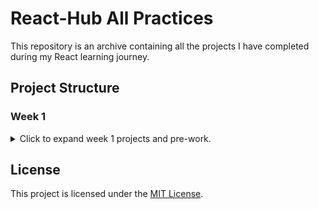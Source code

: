 # React-Hub All Practices

This repository is an archive containing all the projects I have completed during my React learning journey.

## Project Structure

### Week 1

<details>
<summary>Click to expand week 1 projects and pre-work.</summary>

| # | Project Name | Source Code |

| --- |--------------|----------------|

| 0 | Pre Work | [Source](https://github.com/sinantech/PatikaFrontEndCourse/blob/main/PreworkPractice/index.html) |

| --- |--------------|----------------|

| 1 | Week-1 | [Source](https://github.com/sinantech/PatikaFrontendCourse/tree/main/WeekOne) |

### Week 2

</details>

## License

This project is licensed under the [MIT License](https://choosealicense.com/licenses/mit/).